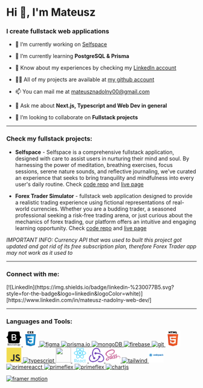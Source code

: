 <h1 align="left">Hi 👋, I'm Mateusz</h1>
<h3 align="left">I create fullstack web applications</h3>

- 🔭 I’m currently working on [Selfspace](https://github.com/mateuszNadolny/selfspace)

- 🌱 I’m currently learning **PostgreSQL & Prisma**

- 📄 Know about my experiences by checking my [LinkedIn account](https://www.linkedin.com/in/mateusz-nadolny-080a03227/)

- 👨‍💻 All of my projects are available at [my github account](https://github.com/mateuszNadolny)

- 📫 You can mail me at mateusznadolny00@gmail.com

- 💬 Ask me about **Next.js, Typescript and Web Dev in general**

- 👯 I’m looking to collaborate on **Fullstack projects**

-----
<h3 align="left">Check my fullstack projects:</h3>

- **Selfspace** - Selfspace is a comprehensive fullstack application, designed with care to assist users in nurturing their mind and soul. By harnessing the power of meditation, breathing exercises, focus sessions, serene nature sounds, and reflective journaling, we've curated an experience that seeks to bring tranquility and mindfulness into every user's daily routine. Check [code repo](https://github.com/mateuszNadolny/selfspace) and [live page](https://selfspace.vercel.app/)

- **Forex Trader Simulator** - fullstack web application designed to provide a realistic trading experience using fictional representations of real-world currencies. Whether you are a budding trader, a seasoned professional seeking a risk-free trading arena, or just curious about the mechanics of forex trading, our platform offers an intuitive and engaging learning opportunity. Check [code repo](https://github.com/mateuszNadolny/forex_trader) and [live page](https://forex-trader-db0aa.web.app/)

*IMPORTANT INFO: Currency API that was used to built this project got updated and got rid of its free subscription plan, therefore Forex Trader app may not work as it used to*

-----
<h3 align="left">Connect with me:</h3>
[![LinkedIn](https://img.shields.io/badge/linkedin-%230077B5.svg?style=for-the-badge&logo=linkedin&logoColor=white)][https://www.linkedin.com/in/mateusz-nadolny-web-dev/]


-----
<h3 align="left">Languages and Tools:</h3>
<p align="left"> <a href="https://getbootstrap.com" target="_blank" rel="noreferrer"> <img src="https://raw.githubusercontent.com/devicons/devicon/master/icons/bootstrap/bootstrap-plain-wordmark.svg" alt="bootstrap" width="40" height="40"/> </a> <a href="https://www.w3schools.com/css/" target="_blank" rel="noreferrer"> <img src="https://raw.githubusercontent.com/devicons/devicon/master/icons/css3/css3-original-wordmark.svg" alt="css3" width="40" height="40"/> </a> <a href="https://www.figma.com/" target="_blank" rel="noreferrer"> <img src="https://www.vectorlogo.zone/logos/figma/figma-icon.svg" alt="figma" width="40" height="40"/> </a> <a href="https://www.prisma.io/" target="_blank" rel="noreferrer"> <img src="https://d2eip9sf3oo6c2.cloudfront.net/tags/images/000/001/287/square_480/prismaHD.png" alt="prisma.io" width="40" height="40"/> </a> <a href="https://www.mongodb.com/" rel="noreferrer"> <img src="https://miro.medium.com/v2/resize:fit:512/1*doAg1_fMQKWFoub-6gwUiQ.png" alt="mongoDB" width="40" height="40"/> </a> <a href="https://firebase.google.com/" target="_blank" rel="noreferrer"> <img src="https://www.vectorlogo.zone/logos/firebase/firebase-icon.svg" alt="firebase" width="40" height="40"/> </a> <a href="https://git-scm.com/" target="_blank" rel="noreferrer"> <img src="https://www.vectorlogo.zone/logos/git-scm/git-scm-icon.svg" alt="git" width="40" height="40"/> </a> <a href="https://www.w3.org/html/" target="_blank" rel="noreferrer"> <img src="https://raw.githubusercontent.com/devicons/devicon/master/icons/html5/html5-original-wordmark.svg" alt="html5" width="40" height="40"/> </a> <a href="https://developer.mozilla.org/en-US/docs/Web/JavaScript" target="_blank" rel="noreferrer"> <img src="https://raw.githubusercontent.com/devicons/devicon/master/icons/javascript/javascript-original.svg" alt="javascript" width="40" height="40"/> </a> <a href="https://www.typescriptlang.org/" target="_blank" rel="noreferrer"> <img src="https://upload.wikimedia.org/wikipedia/commons/thumb/4/4c/Typescript_logo_2020.svg/1200px-Typescript_logo_2020.svg.png" alt="typescript" width="40" height="40"/> </a> <a href="https://nextjs.org/" target="_blank" rel="noreferrer"> <img src="https://seeklogo.com/images/N/next-js-icon-logo-EE302D5DBD-seeklogo.com.png" width="40" height="40"/> </a> <a href="https://reactjs.org/" target="_blank" rel="noreferrer"> <img src="https://raw.githubusercontent.com/devicons/devicon/master/icons/react/react-original-wordmark.svg" alt="react" width="40" height="40"/> </a> <a href="https://redux.js.org" target="_blank" rel="noreferrer"> <img src="https://raw.githubusercontent.com/devicons/devicon/master/icons/redux/redux-original.svg" alt="redux" width="40" height="40"/> </a> <a href="https://sass-lang.com" target="_blank" rel="noreferrer"> <img src="https://raw.githubusercontent.com/devicons/devicon/master/icons/sass/sass-original.svg" alt="sass" width="40" height="40"/> </a> <a href="https://tailwindcss.com/" target="_blank" rel="noreferrer"> <img src="https://www.vectorlogo.zone/logos/tailwindcss/tailwindcss-icon.svg" alt="tailwind" width="40" height="40"/> </a> <a href="https://webpack.js.org" target="_blank" rel="noreferrer"> <img src="https://raw.githubusercontent.com/devicons/devicon/d00d0969292a6569d45b06d3f350f463a0107b0d/icons/webpack/webpack-original-wordmark.svg" alt="webpack" width="40" height="40"/> </a> <a href="https://primereact.org/" target="_blank" rel="noreferrer"> <img src="https://i0.wp.com/www.primefaces.org/wp-content/uploads/2018/05/primereact-logo.png" alt="primereacct" width="40" height="40"/> </a> <a href="https://www.primefaces.org/primeflex/" target="_blank" rel="noreferrer"> <img src="https://www.primefaces.org/cdn/primeflex/images/PrimeFlexLogo.svg" alt="primeflex" width="40" height="40"/> </a> <a href="https://www.postman.com/" target="_blank" rel="noreferrer"> <img src="https://www.svgrepo.com/download/354202/postman-icon.svg" alt="primeflex" width="40" height="40"/> </a> <a href="https://www.chartjs.org/" target="_blank" rel="noreferrer"> <img src="https://avatars.githubusercontent.com/u/10342521?s=280&v=4" alt="chartjs" width="40" height="40"/> </a> </p> <a href="https://www.framer.com/motion/" target="_blank" rel="noreferrer"> <img src="https://cdn.worldvectorlogo.com/logos/framer-motion.svg" alt="framer motion" width="40" height="40"/> </a> </p>
